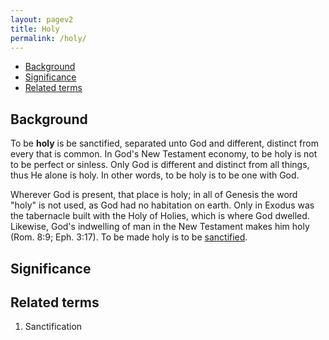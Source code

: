 ```yaml
---
layout: pagev2
title: Holy
permalink: /holy/
---
```

- [Background](#background)
- [Significance](#significance)
- [Related terms](#related-terms)

## Background

To be **holy** is be sanctified, separated unto God and different, distinct from every that is common. In God's New Testament economy, to be holy is not to be perfect or sinless. Only God is different and distinct from all things, thus He alone is holy. In other words, to be holy is to be one with God.

Wherever God is present, that place is holy; in all of Genesis the word "holy" is not used, as God had no habitation on earth. Only in Exodus was the tabernacle built with the Holy of Holies, which is where God dwelled. Likewise, God's indwelling of man in the New Testament makes him holy (Rom. 8:9; Eph. 3:17). To be made holy is to be [sanctified](../sanctification).

## Significance

## Related terms

1. Sanctification